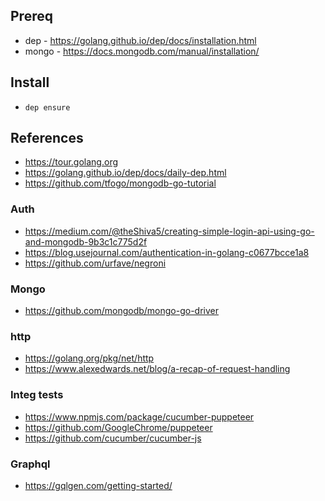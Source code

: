 ## Prereq

- dep - https://golang.github.io/dep/docs/installation.html
- mongo - https://docs.mongodb.com/manual/installation/

## Install

- `dep ensure`

## References

- https://tour.golang.org
- https://golang.github.io/dep/docs/daily-dep.html
- https://github.com/tfogo/mongodb-go-tutorial

### Auth

- https://medium.com/@theShiva5/creating-simple-login-api-using-go-and-mongodb-9b3c1c775d2f
- https://blog.usejournal.com/authentication-in-golang-c0677bcce1a8
- https://github.com/urfave/negroni

### Mongo

- https://github.com/mongodb/mongo-go-driver

### http

- https://golang.org/pkg/net/http
- https://www.alexedwards.net/blog/a-recap-of-request-handling

### Integ tests

- https://www.npmjs.com/package/cucumber-puppeteer
- https://github.com/GoogleChrome/puppeteer
- https://github.com/cucumber/cucumber-js

### Graphql

- https://gqlgen.com/getting-started/
